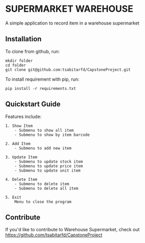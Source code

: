 # SUPERMARKET WAREHOUSE
A simple application to record item in a warehouse supermarket

## Installation
To clone from github, run:

    mkdir folder
    cd folder
    git clone git@github.com:tsabitarfd/CapstoneProject.git

To install requirement with pip, run:

    pip install -r requirements.txt

## Quickstart Guide
Features include:

    1. Show Item
        - Submenu to show all item
        - Submenu to show by item barcode
        
    2. Add Item
        - Submenu to add new item
        
    3. Update Item
        - Submenu to update stock item
        - Submenu to update price item
        - Submenu to update unit item
        
    4. Delete Item
        - Submenu to delete item
        - Submenu to delete all item
        
    5. Exit
        Menu to close the program

## Contribute
If you'd like to contribute to Warehouse Supermarket, check out https://github.com/tsabitarfd/CapstoneProject
